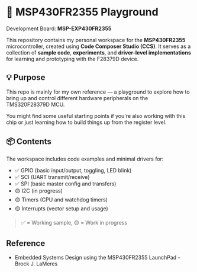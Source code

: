 # 🧪 MSP430FR2355 Playground

Development Board: **MSP-EXP430FR2355**

This repository contains my personal workspace for the **MSP430FR2355** microcontroller, created using **Code Composer Studio (CCS)**. It serves as a collection of **sample code**, **experiments**, and **driver-level implementations** for learning and prototyping with the F28379D device.

## 💡 Purpose

This repo is mainly for my own reference — a playground to explore how to bring up and control different hardware peripherals on the TMS320F28379D MCU.

You might find some useful starting points if you're also working with this chip or just learning how to build things up from the register level.

## 📦 Contents

The workspace includes code examples and minimal drivers for:

- ✅ GPIO (basic input/output, toggling, LED blink)
- ✅ SCI (UART transmit/receive)
- ✅ SPI (basic master config and transfers)
- 🟡 I2C (in progress)
- 🟡 Timers (CPU and watchdog timers)
- 🟡 Interrupts (vector setup and usage)

> ✅ = Working sample, 🟡 = Work in progress

## Reference
- Embedded Systems Design using the MSP430FR2355 LaunchPad - Brock J. LaMeres
  
